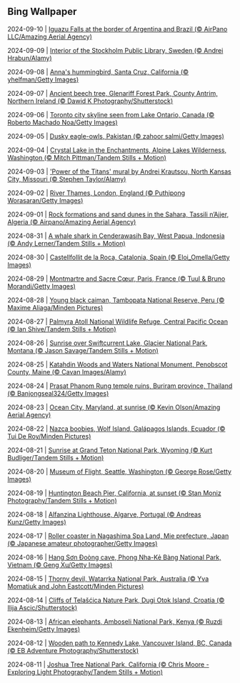 ## Bing Wallpaper
2024-09-10 | [Iguazu Falls at the border of Argentina and Brazil (© AirPano LLC/Amazing Aerial Agency)](./wallpaper/2024-09-10.jpg) 

2024-09-09 | [Interior of the Stockholm Public Library, Sweden (© Andrei Hrabun/Alamy)](./wallpaper/2024-09-09.jpg) 

2024-09-08 | [Anna's hummingbird, Santa Cruz, California (© yhelfman/Getty Images)](./wallpaper/2024-09-08.jpg) 

2024-09-07 | [Ancient beech tree, Glenariff Forest Park, County Antrim, Northern Ireland (© Dawid K Photography/Shutterstock)](./wallpaper/2024-09-07.jpg) 

2024-09-06 | [Toronto city skyline seen from Lake Ontario, Canada (© Roberto Machado Noa/Getty Images)](./wallpaper/2024-09-06.jpg) 

2024-09-05 | [Dusky eagle-owls, Pakistan (© zahoor salmi/Getty Images)](./wallpaper/2024-09-05.jpg) 

2024-09-04 | [Crystal Lake in the Enchantments, Alpine Lakes Wilderness, Washington (© Mitch Pittman/Tandem Stills + Motion)](./wallpaper/2024-09-04.jpg) 

2024-09-03 | ['Power of the Titans' mural by Andrei Krautsou, North Kansas City, Missouri (© Stephen Taylor/Alamy)](./wallpaper/2024-09-03.jpg) 

2024-09-02 | [River Thames, London, England (© Puthipong Worasaran/Getty Images)](./wallpaper/2024-09-02.jpg) 

2024-09-01 | [Rock formations and sand dunes in the Sahara, Tassili n’Ajjer, Algeria (© Airpano/Amazing Aerial Agency)](./wallpaper/2024-09-01.jpg) 

2024-08-31 | [A whale shark in Cenderawasih Bay, West Papua, Indonesia (© Andy Lerner/Tandem Stills + Motion)](./wallpaper/2024-08-31.jpg) 

2024-08-30 | [Castellfollit de la Roca, Catalonia, Spain (© Eloi_Omella/Getty Images)](./wallpaper/2024-08-30.jpg) 

2024-08-29 | [Montmartre and Sacre Cœur, Paris, France (© Tuul & Bruno Morandi/Getty Images)](./wallpaper/2024-08-29.jpg) 

2024-08-28 | [Young black caiman, Tambopata National Reserve, Peru (© Maxime Aliaga/Minden Pictures)](./wallpaper/2024-08-28.jpg) 

2024-08-27 | [Palmyra Atoll National Wildlife Refuge, Central Pacific Ocean (© Ian Shive/Tandem Stills + Motion)](./wallpaper/2024-08-27.jpg) 

2024-08-26 | [Sunrise over Swiftcurrent Lake, Glacier National Park, Montana (© Jason Savage/Tandem Stills + Motion)](./wallpaper/2024-08-26.jpg) 

2024-08-25 | [Katahdin Woods and Waters National Monument, Penobscot County, Maine (© Cavan Images/Alamy)](./wallpaper/2024-08-25.jpg) 

2024-08-24 | [Prasat Phanom Rung temple ruins, Buriram province, Thailand (© Banjongseal324/Getty Images)](./wallpaper/2024-08-24.jpg) 

2024-08-23 | [Ocean City, Maryland, at sunrise (© Kevin Olson/Amazing Aerial Agency)](./wallpaper/2024-08-23.jpg) 

2024-08-22 | [Nazca boobies, Wolf Island, Galápagos Islands, Ecuador (© Tui De Roy/Minden Pictures)](./wallpaper/2024-08-22.jpg) 

2024-08-21 | [Sunrise at Grand Teton National Park, Wyoming (© Kurt Budliger/Tandem Stills + Motion)](./wallpaper/2024-08-21.jpg) 

2024-08-20 | [Museum of Flight, Seattle, Washington (© George Rose/Getty Images)](./wallpaper/2024-08-20.jpg) 

2024-08-19 | [Huntington Beach Pier, California, at sunset (© Stan Moniz Photography/Tandem Stills + Motion)](./wallpaper/2024-08-19.jpg) 

2024-08-18 | [Alfanzina Lighthouse, Algarve, Portugal (© Andreas Kunz/Getty Images)](./wallpaper/2024-08-18.jpg) 

2024-08-17 | [Roller coaster in Nagashima Spa Land, Mie prefecture, Japan (© Japanese amateur photographer/Getty Images)](./wallpaper/2024-08-17.jpg) 

2024-08-16 | [Hang Sơn Đoòng cave, Phong Nha-Kẻ Bàng National Park, Vietnam (© Geng Xu/Getty Images)](./wallpaper/2024-08-16.jpg) 

2024-08-15 | [Thorny devil, Watarrka National Park, Australia (© Yva Momatiuk and John Eastcott/Minden Pictures)](./wallpaper/2024-08-15.jpg) 

2024-08-14 | [Cliffs of Telašćica Nature Park, Dugi Otok Island, Croatia (© Ilija Ascic/Shutterstock)](./wallpaper/2024-08-14.jpg) 

2024-08-13 | [African elephants, Amboseli National Park, Kenya (© Ruzdi Ekenheim/Getty Images)](./wallpaper/2024-08-13.jpg) 

2024-08-12 | [Wooden path to Kennedy Lake, Vancouver Island, BC, Canada (© EB Adventure Photography/Shutterstock)](./wallpaper/2024-08-12.jpg) 

2024-08-11 | [Joshua Tree National Park, California (© Chris Moore - Exploring Light Photography/Tandem Stills + Motion)](./wallpaper/2024-08-11.jpg) 

